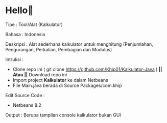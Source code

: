 # Hello👋

Tipe : Tool/Alat
(Kalkulator)

Bahasa : Indonesia

Deskripsi :
  Alat sederhana kalkulator untuk menghitung (Penjumlahan, Pengurangan, Perkalian, Pembagian dan Modulus) 

Intruksi : 
- Clone repo ini ( git clone https://github.com/Khip01/Kalkulator-Java ) **|| Atau ||** Download repo ini
- Import project __Kalkulator__ ke dalam Netbeans
- File Main.java berada di Source Packages/com.khip

Edit Source Code :
- Netbeans 8.2

Output :
Berupa tampilan console kalkulator bukan GUI
